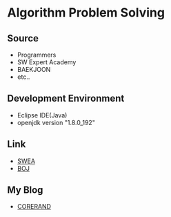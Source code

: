 # Algorithm Problem Solving

## Source
- Programmers
- SW Expert Academy
- BAEKJOON
- etc..

## Development Environment
- Eclipse IDE(Java)
- openjdk version "1.8.0_192"

## Link
- [SWEA](https://github.com/wnsdn2186/Algorithm-Problem-Solving/tree/main/Algorithm%20Problem%20Solving/src/SWEA)
- [BOJ](https://github.com/wnsdn2186/Algorithm-Problem-Solving/tree/main/Algorithm%20Problem%20Solving/src/BOJ)

## My Blog
- [CORERAND](https://coderand.tistory.com/)
